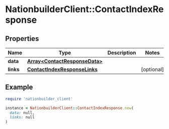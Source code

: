 # NationbuilderClient::ContactIndexResponse

## Properties

| Name | Type | Description | Notes |
| ---- | ---- | ----------- | ----- |
| **data** | [**Array&lt;ContactResponseData&gt;**](ContactResponseData.md) |  |  |
| **links** | [**ContactIndexResponseLinks**](ContactIndexResponseLinks.md) |  | [optional] |

## Example

```ruby
require 'nationbuilder_client'

instance = NationbuilderClient::ContactIndexResponse.new(
  data: null,
  links: null
)
```

